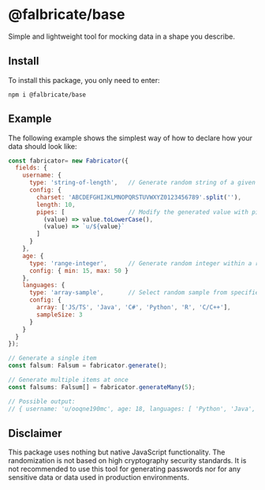 # @falbricate/base

Simple and lightweight tool for mocking data in a shape you describe.

## Install

To install this package, you only need to enter:

```shell
npm i @falbricate/base
```

## Example

The following example shows the simplest way of how to declare how your
data should look like:

```javascript
const fabricator= new Fabricator({
  fields: {
    username: {
      type: 'string-of-length',   // Generate random string of a given length
      config: {
        charset: 'ABCDEFGHIJKLMNOPQRSTUVWXYZ0123456789'.split(''),
        length: 10,
        pipes: [                  // Modify the generated value with pipes 
          (value) => value.toLowerCase(),
          (value) => `u/${value}`
        ]
      }
    },
    age: {
      type: 'range-integer',      // Generate random integer within a range
      config: { min: 15, max: 50 }
    },
    languages: {
      type: 'array-sample',       // Select random sample from specified list
      config: {
        array: ['JS/TS', 'Java', 'C#', 'Python', 'R', 'C/C++'],
        sampleSize: 3
      }
    }
  }
});

// Generate a single item
const falsum: Falsum = fabricator.generate();

// Generate multiple items at once
const falsums: Falsum[] = fabricator.generateMany(5);

// Possible output:
// { username: 'u/ooqne190mc', age: 18, languages: [ 'Python', 'Java', 'JS/TS' ]}
```


## Disclaimer

This package uses nothing but native JavaScript functionality. The randomization is
not based on high cryptography security standards. It is not recommended to use this
tool for generating passwords nor for any sensitive data or data used in production
environments.
